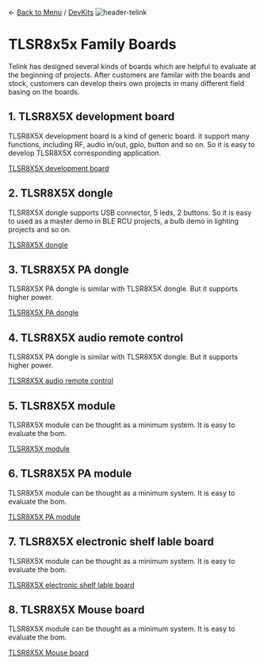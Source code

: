 ← [Back to Menu](https://telinkgithub.github.io/Telink/ "Menu") / [DevKits](https://telinkgithub.github.io/DevKits/ "DevKits")
![header-telink](https://i.imgur.com/5kRG6CF.jpg)

# TLSR8x5x Family Boards

Telink has designed several kinds of boards which are helpful to evaluate at the beginning of projects. After customers are familar with the boards and stock, customers can develop theirs own projects in many different field basing on the boards.

## 1. TLSR8X5X development board

TLSR8X5X development board is a kind of generic board. it support many functions, including RF, audio in/out, gpio, button and so on. So it is easy to develop TLSR8X5X corresponding application.

[TLSR8X5X development board](http://wiki.telink-semi.cn/doc/hw/TLSR8X5X_DevelopmentBoard_TLSR8X5XDK48D.zip)

## 2. TLSR8X5X dongle

TLSR8X5X dongle supports USB connector, 5 leds, 2 buttons. So it is easy to used as a master demo in BLE RCU projects, a bulb demo in lighting projects and so on.

[TLSR8X5X dongle](http://wiki.telink-semi.cn/doc/hw/TLSR8X5X_Dongle_TLSR8X5XDG48D.zip)

## 3. TLSR8X5X PA dongle

TLSR8X5X PA dongle is similar with TLSR8X5X dongle. But it supports higher power.

[TLSR8X5X PA dongle](http://wiki.telink-semi.cn/doc/hw/TLSR8X5X_PADongle_TLSR8X5XPDG48D.zip)

## 4. TLSR8X5X audio remote control

TLSR8X5X PA dongle is similar with TLSR8X5X dongle. But it supports higher power.

[TLSR8X5X audio remote control](http://wiki.telink-semi.cn/doc/hw/TLSR8X5X_AudioRCU_TLSR8X5XRC48D.zip)

## 5. TLSR8X5X module

TLSR8X5X module can be thought as a minimum system. It is easy to evaluate the bom.

[TLSR8X5X module](http://wiki.telink-semi.cn/doc/hw/TLSR8X5X_Module_TLSR8X5XML32D.zip)

## 6. TLSR8X5X PA module

TLSR8X5X module can be thought as a minimum system. It is easy to evaluate the bom.

[TLSR8X5X PA module](http://wiki.telink-semi.cn/doc/hw/TLSR8X5X_PAModule_TLSR8X5XPAM32D.zip)

## 7. TLSR8X5X electronic shelf lable board

TLSR8X5X module can be thought as a minimum system. It is easy to evaluate the bom.

[TLSR8X5X electronic shelf lable board](http://wiki.telink-semi.cn/doc/hw/TLSR8X5X_ESLBoard_TLSR8X5XEL48D.zip)

## 8. TLSR8X5X Mouse board

TLSR8X5X module can be thought as a minimum system. It is easy to evaluate the bom.

[TLSR8X5X Mouse board](http://wiki.telink-semi.cn/doc/hw/TLSR8258_MouseBoard_TLSR8258MS32D.zip)
